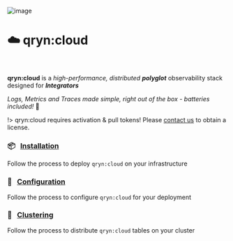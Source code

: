 ![image](https://user-images.githubusercontent.com/1423657/197589119-bb790fba-dd50-412c-92c1-033675fa980a.png ':size=200')

# ☁️ qryn:cloud
<a id=cloud name=cloud></a>

<br>

**qryn:cloud** is a _high-performance, distributed_ _**polyglot**_ observability stack designed for _**Integrators**_

_Logs, Metrics and Traces made simple, right out of the box - batteries included!_ 🔋


!> qryn:cloud requires activation & pull tokens! Please [contact us](mailto:office@qxip.net) to obtain a license.

### 📦 &nbsp; [Installation](/cloud/installation)
Follow the process to deploy `qryn:cloud` on your infrastructure

### 📖 &nbsp; [Configuration](/cloud/env)
Follow the process to configure `qryn:cloud` for your deployment

### 🦑 &nbsp; [Clustering](/cloud/cluster)
Follow the process to distribute `qryn:cloud` tables on your cluster
